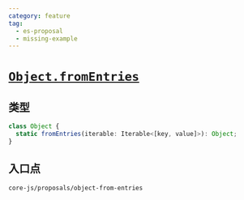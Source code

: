 ```yaml
---
category: feature
tag:
  - es-proposal
  - missing-example
---
```


# [`Object.fromEntries`](https://github.com/tc39/proposal-object-from-entries)

## 类型

```ts
class Object {
  static fromEntries(iterable: Iterable<[key, value]>): Object;
}
```

## 入口点

```
core-js/proposals/object-from-entries
```

